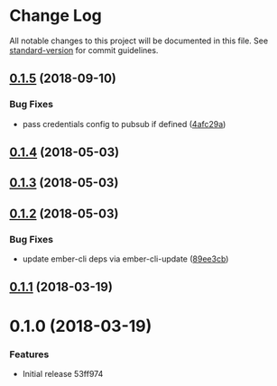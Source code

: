 # Change Log

All notable changes to this project will be documented in this file. See [standard-version](https://github.com/conventional-changelog/standard-version) for commit guidelines.

<a name="0.1.5"></a>
## [0.1.5](https://github.com/knownasilya/ember-cli-deploy-gcloud-storage/compare/v0.1.4...v0.1.5) (2018-09-10)


### Bug Fixes

* pass credentials config to pubsub if defined ([4afc29a](https://github.com/knownasilya/ember-cli-deploy-gcloud-storage/commit/4afc29a))



<a name="0.1.4"></a>
## [0.1.4](https://github.com/knownasilya/ember-cli-deploy-gcloud-storage/compare/v0.1.3...v0.1.4) (2018-05-03)



<a name="0.1.3"></a>
## [0.1.3](https://github.com/knownasilya/ember-cli-deploy-gcloud-pubsub/compare/v0.1.2...v0.1.3) (2018-05-03)



<a name="0.1.2"></a>
## [0.1.2](https://github.com/knownasilya/ember-cli-deploy-gcloud-pubsub/compare/v0.1.1...v0.1.2) (2018-05-03)


### Bug Fixes

* update ember-cli deps via ember-cli-update ([89ee3cb](https://github.com/knownasilya/ember-cli-deploy-gcloud-pubsub/commit/89ee3cb))



<a name="0.1.1"></a>
## [0.1.1](https://github.com/knownasilya/ember-cli-deploy-gcloud-pubsub/compare/v0.1.0...v0.1.1) (2018-03-19)



<a name="0.1.0"></a>
# 0.1.0 (2018-03-19)


### Features

* Initial release 53ff974
